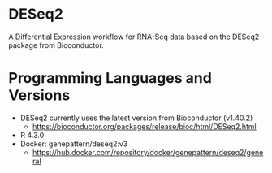 # DESeq2
A Differential Expression workflow for RNA-Seq data based on the DESeq2 package from Bioconductor.

# Programming Languages and Versions
  - DESeq2 currently uses the latest version from Bioconductor (v1.40.2)
    - https://bioconductor.org/packages/release/bioc/html/DESeq2.html
  - R 4.3.0
  - Docker: genepattern/deseq2:v3
    - https://hub.docker.com/repository/docker/genepattern/deseq2/general 
